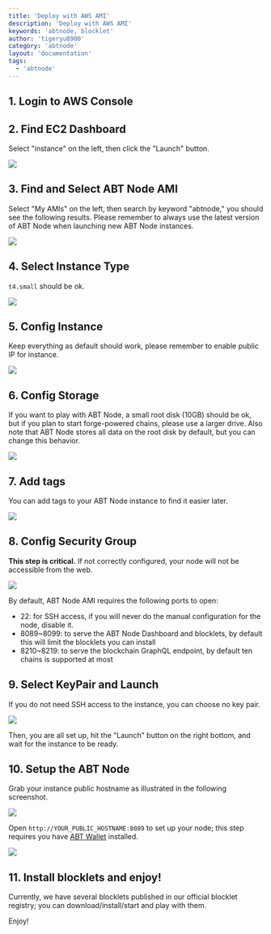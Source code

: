 ```yaml
---
title: 'Deploy with AWS AMI'
description: 'Deploy with AWS AMI'
keywords: 'abtnode, blocklet'
author: 'tigeryu8900'
category: 'abtnode'
layout: 'documentation'
tags:
  - 'abtnode'
---
```


## 1. Login to AWS Console

## 2. Find EC2 Dashboard

Select "instance" on the left, then click the "Launch" button.

![](./images/1-launch.png)

## 3. Find and Select ABT Node AMI

Select "My AMIs" on the left, then search by keyword "abtnode," you should see the following results. Please remember to
always use the latest version of ABT Node when launching new ABT Node instances.

![](./images/2-select-ami.png)

## 4. Select Instance Type

`t4.small` should be ok.

![](./images/3-instance-type.png)

## 5. Config Instance

Keep everything as default should work, please remember to enable public IP for instance.

![](./images/5-configure.png)

## 6. Config Storage

If you want to play with ABT Node, a small root disk (10GB) should be ok, but if you plan to start forge-powered chains,
please use a larger drive. Also note that ABT Node stores all data on the root disk by default, but you can change this
behavior.

![](./images/6-storage.png)

## 7. Add tags

You can add tags to your ABT Node instance to find it easier later.

![](./images/7-tags.png)

## 8. Config Security Group

**This step is critical.** If not correctly configured, your node will not be accessible from the web.

![](./images/8-security-group.png)

By default, ABT Node AMI requires the following ports to open:

- 22: for SSH access, if you will never do the manual configuration for the node, disable it.
- 8089~8099: to serve the ABT Node Dashboard and blocklets, by default this will limit the blocklets you can install
- 8210~8219: to serve the blockchain GraphQL endpoint, by default ten chains is supported at most

## 9. Select KeyPair and Launch

If you do not need SSH access to the instance, you can choose no key pair.

![](./images/9-keypair.png)

Then, you are all set up, hit the "Launch" button on the right bottom, and wait for the instance to be ready.

## 10. Setup the ABT Node

Grab your instance public hostname as illustrated in the following screenshot.

![](./images/11-public-hostname.png)

Open `http://YOUR_PUBLIC_HOSTNAME:8089` to set up your node; this step requires you have [ABT Wallet](
https://abtwallet.io) installed.

![](./images/12-setup-abtnode.png)

## 11. Install blocklets and enjoy!

Currently, we have several blocklets published in our official blocklet registry; you can download/install/start and
play with them.

Enjoy!
